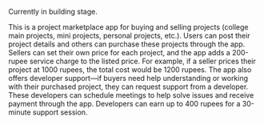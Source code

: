 Currently in building stage.

This is a project marketplace app for buying and selling projects (college main projects, mini projects, personal projects, etc.). Users can post their project details and others can purchase these projects through the app. Sellers can set their own price for each project, and the app adds a 200-rupee service charge to the listed price. For example, if a seller prices their project at 1000 rupees, the total cost would be 1200 rupees. The app also offers developer support—if buyers need help understanding or working with their purchased project, they can request support from a developer. These developers can schedule meetings to help solve issues and receive payment through the app. Developers can earn up to 400 rupees for a 30-minute support session.
